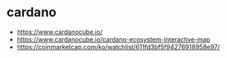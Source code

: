 
# cardano
- https://www.cardanocube.io/
- https://www.cardanocube.io/cardano-ecosystem-interactive-map
- https://coinmarketcap.com/ko/watchlist/611fd3bf5f94276918958e97/
